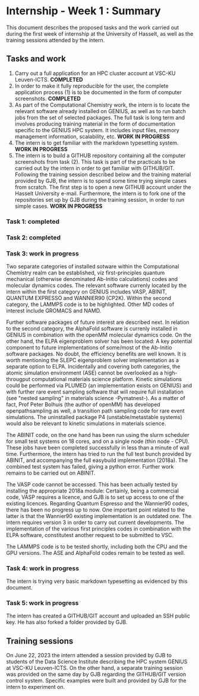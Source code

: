 # Internship - Week 1 : Summary 

This document describes the proposed tasks and the work carried out during the first week of internship at the University of Hasselt, as well as the training sessions attended by the intern.

## Tasks and work

1. Carry out a full application for an HPC cluster account at VSC-KU Leuven-ICTS. **COMPLETED**
1. In order to make it fully reproducible for the user, the complete application process (1) is to be documented in the form of computer screenshots. **COMPLETED**
1. As part of the Computational Chemistry work, the intern is to locate the relevant software already installed on GENIUS, as well as to run batch jobs from the set of selected packages. The full task is long term and involves producing training material in the form of documentation specific to the GENIUS HPC system. It includes input files, memory management information, scalability, etc. **WORK IN PROGRESS**
1. The intern is to get familiar with the markdown typesetting system. **WORK IN PROGRESS**
1. The intern is to build a GITHUB repository containing all the computer screenshots from task (2). This task is part of the practicals to be carried out by the intern in order to get familiar with GITHUB/GIT. Following the training session described below and the training material provided by GJB, the intern is to spend some time trying simple cases from scratch. The first step is to open a new GITHUB account under the Hasselt University e-mail. Furthermore, the intern is to fork one of the repositories set up by GJB during the training session, in order to run simple cases. **WORK IN PROGRESS**  

### Task 1: completed

### Task 2: completed

### Task 3: work in progress

Two separate categories of installed sotware within the Computational Chemistry realm can be established, viz first-principles quantum mechanical (otherwise denominated Ab-Initio calculations) codes and molecular dynamics codes. The relevant software currenly located by the intern within the first category on GENIUS includes VASP, ABINIT, QUANTUM EXPRESSO and WANNIER90 (CP2K). Within the second category, the LAMMPS code is to be highlighted. Other MD codes of interest include GROMACS and NAMD.

Further software packages of future interest are described next.
In relation to the second category, the AlphaFold software is currenly installed in GENIUS in combination with the openMM molecular dynamics code. On the other hand, the ELPA eigenproblem solver has been located: A key potential component to future implementations of some/most of the Ab-Initio software packages. No doubt, the efficiency benefits are well known. It is worth mentioning the SLEPC eigenproblem solver implementation as a separate option to ELPA. Incidentally and covering both categories, the atomic simulation environment (ASE) cannot be overlooked as a high-througput computational materials science platform. Kinetic simulations could be performed via PLUMED (an implementation exists on GENIUS) and with further rare event sampling software that will require full installation (see "nested sampling" in materials science -Pymatnest-). As a matter of fact, Prof Peter Bolhuis (the author of openMM) has developed openpathsampling as well, a transition path sampling code for rare event simulations. The uninstalled package P4 (unstable/metastable systems) would also be relevant to kinetic simulations in materials science.

The ABINIT code, on the one hand has been run using the slurm scheduler for small test systems on 18 cores, and on a single node (thin node - CPU). These jobs have been completed successfully in less than a minute of wall time. Furthermore, the intern has tried to run the full test bunch provided by ABINIT, and accompanying the full easybuild implementation (2018a). The combined test system has failed, giving a python error. Further work remains to be carried out on ABINIT.

The VASP code cannot be accessed. This has been actually tested by installing the appropriate 2018a module: Certainly, being a commercial code, VASP requires a licence, and GJB is to set up access to one of the existing licences. Regarding Quantum Espresso and the Wannier90 codes, there has been no progress up to now. One important point related to the latter is that the Wannier90 existing implementation is an outdated one. The intern requires version 3 in order to carry out current developments. The implementation of the various first principles codes in combination with the ELPA software, constitutest another request to be submitted to VSC.

The LAMMPS code is to be tested shortly, including both the CPU and the GPU versions. The ASE and AlphaFold codes remain to be tested as well. 

### Task 4: work in progress

The intern is trying very basic markdown typesetting as evidenced by this document.

### Task 5: work in progress

The intern has created a GITHUB/GIT account and uploaded an SSH public key. He has also forked a folder provided by GJB.

## Training sessions

On June 22, 2023 the intern attended a session provided by GJB to students of the Data Science Institute describing the HPC system GENIUS at VSC-KU Leuven-ICTS. On the other hand, a separate training session was provided on the same day by GJB regarding the GITHUB/GIT version control system. Specific examples were built and provided by GJB for the intern to experiment on. 
